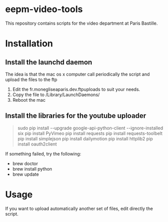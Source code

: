 # eepm-video-tools
This repository contains scripts for the video department at Paris Bastille.

# Installation

## Install the launchd daemon
The idea is that the mac os x computer call periodically the script and upload the files to the ftp

 1. Edit the fr.monegliseaparis.dev.ftpuploads to suit your needs.
 2. Copy the file to /Library/LaunchDaemons/
 3. Reboot the mac

## Install the libraries for the youtube uploader
> sudo pip install --upgrade google-api-python-client --ignore-installed six
> pip install PyVimeo
> pip install requests
> pip install requests-toolbelt
> pip install simplejson
> pip install dailymotion
> pip install httplib2
> pip install oauth2client

If something failed, try the following:
 * brew doctor
 * brew install python
 * brew update

# Usage

If you want to upload automatically another set of files, edit directly the script.
